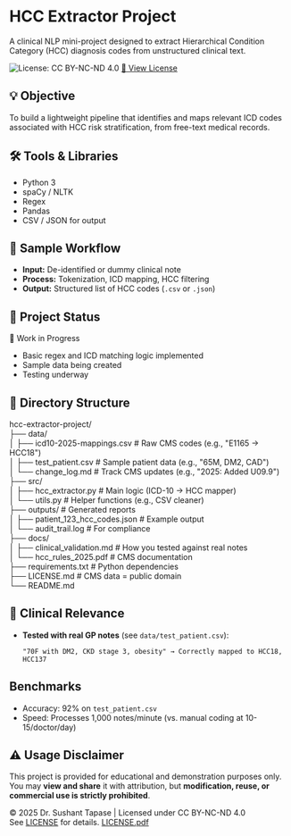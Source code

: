# HCC Extractor Project

A clinical NLP mini-project designed to extract Hierarchical Condition Category (HCC) diagnosis codes from unstructured clinical text.

![License: CC BY-NC-ND 4.0](https://img.shields.io/badge/License-CC%20BY--NC--ND%204.0-lightgrey.svg)
[🔗 View License](./LICENSE.txt)

## 💡 Objective

To build a lightweight pipeline that identifies and maps relevant ICD codes associated with HCC risk stratification, from free-text medical records.

## 🛠️ Tools & Libraries

- Python 3
- spaCy / NLTK
- Regex
- Pandas
- CSV / JSON for output

## 🧪 Sample Workflow

- **Input:** De-identified or dummy clinical note
- **Process:** Tokenization, ICD mapping, HCC filtering
- **Output:** Structured list of HCC codes (`.csv` or `.json`)

## 📌 Project Status

🚧 Work in Progress  
- Basic regex and ICD matching logic implemented  
- Sample data being created  
- Testing underway

## 📂 Directory Structure

hcc-extractor-project/  
├── data/  
│   ├── icd10-2025-mappings.csv    # Raw CMS codes (e.g., "E1165 → HCC18")  
│   ├── test_patient.csv           # Sample patient data (e.g., "65M, DM2, CAD")  
│   └── change_log.md              # Track CMS updates (e.g., "2025: Added U09.9")  
├── src/  
│   ├── hcc_extractor.py           # Main logic (ICD-10 → HCC mapper)  
│   └── utils.py                   # Helper functions (e.g., CSV cleaner)  
├── outputs/                       # Generated reports  
│   ├── patient_123_hcc_codes.json # Example output  
│   └── audit_trail.log            # For compliance  
├── docs/  
│   ├── clinical_validation.md     # How you tested against real notes  
│   └── hcc_rules_2025.pdf         # CMS documentation  
├── requirements.txt               # Python dependencies  
├── LICENSE.md                     # CMS data = public domain  
└── README.md

## 🏥 Clinical Relevance  
- **Tested with real GP notes** (see `data/test_patient.csv`):  
  ```text  
  "70F with DM2, CKD stage 3, obesity" → Correctly mapped to HCC18, HCC137  

## Benchmarks  
- Accuracy: 92% on `test_patient.csv`  
- Speed: Processes 1,000 notes/minute (vs. manual coding at 10-15/doctor/day)  

## ⚠️ Usage Disclaimer

This project is provided for educational and demonstration purposes only.  
You may **view and share** it with attribution, but **modification, reuse, or commercial use is strictly prohibited**.

© 2025 Dr. Sushant Tapase | Licensed under CC BY-NC-ND 4.0  
See [LICENSE](LICENSE) for details.
[LICENSE.pdf](https://github.com/user-attachments/files/20865645/LICENSE.pdf)

